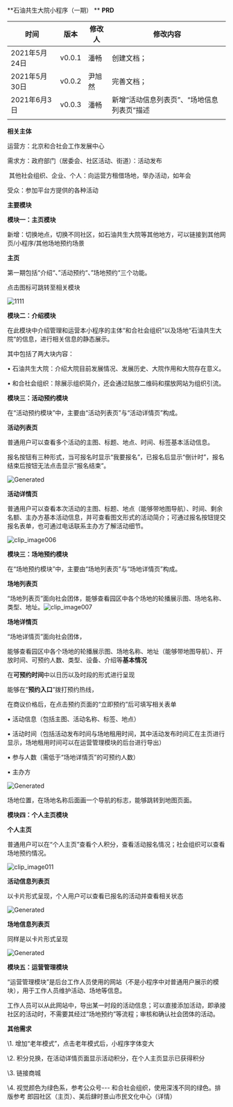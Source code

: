 **石油共生大院小程序（一期） ** **PRD**

 

| 时间          | 版本   | 修改人 | 修改内容                                   |
| ------------- | ------ | ------ | ------------------------------------------ |
| 2021年5月24日 | v0.0.1 | 潘畅   | 创建文档；                                 |
| 2021年5月30日 | v0.0.2 | 尹旭然 | 完善文档；                                 |
| 2021年6月3日  | v0.0.3 | 潘畅   | 新增“活动信息列表页”、“场地信息列表页”描述 |
|               |        |        |                                            |

**相关主体**

运营方：北京和合社会工作发展中心

需求方：政府部门（居委会、社区活动、街道）：活动发布

​    其他社会组织、企业、个人：向运营方租借场地，举办活动，如年会

受众：参加平台方提供的各种活动

**主要模块**

**模块一：主页模块**

新增：切换地点，切换不同社区，如石油共生大院等其他地方，可以链接到其他网页/小程序/其他场地预约场景

**主页**

第一期包括“介绍“、”活动预约“、”场地预约“三个功能。

点击图标可跳转至相关模块

 ![1111](https://gitee.com/meeeseek/pic-go/raw/master/clip_image002.gif)

**模块二：介绍模块**

在此模块中介绍管理和运营本小程序的主体“和合社会组织”以及场地“石油共生大院“的信息，进行相关信息的静态展示。

其中包括了两大块内容：

• 石油共生大院：介绍大院目前发展情况、发展历史、大院作用和大院存在意义。

• 和合社会组织：除展示组织简介，还会通过贴放二维码和摆放网站为组织引流。

**模块三：活动预约模块**

 

  在“活动预约模块”中，主要由“活动列表页”与“活动详情页”构成。  

**活动列表页**

普通用户可以查看多个活动的主图、标题、地点、时间、标签基本活动信息。

报名按钮有三种形式，当可报名时显示“我要报名”，已报名后显示“倒计时”，报名结束后按钮无法点击显示“报名结束”。

 ![Generated](https://gitee.com/meeeseek/pic-go/raw/master/clip_image004.gif)

**活动详情页**

普通用户可以查看本次活动的主图、标题、地点（能够带地图导航）、时间、剩余名额、主办方基本活动信息，并可查看图文形式的活动简介；可通过报名按钮提交报名表单，也可通过电话联系主办方了解活动细节。

 ![clip_image006](https://gitee.com/meeeseek/pic-go/raw/master/clip_image006.gif)

**模块三：场地预约模块**

 

  在“场地预约模块”中，主要由“场地列表页”与“场地详情页”构成。  

**场地列表页**

“场地列表页”面向社会团体，能够查看园区中各个场地的轮播展示图、场地名称、类型、地址。![clip_image007](https://gitee.com/meeeseek/pic-go/raw/master/clip_image007.png)



**场地详情页**

“场地详情页”面向社会团体，

能够查看园区中各个场地的轮播展示图、场地名称、地址（能够带地图导航）、开放时间、可预约人数、类型、设备、介绍等**基本情况**

在**可预约时间**中以日历以及时段的形式进行呈现

能够在“**预约入口**”拨打预约热线，

在商议价格后，在点击预约页面的“立即预约”后可填写相关表单

▪ 活动信息（包括主图、活动名称、标签、地点）

▪ 活动时间（包括活动发布时间与场地租用时间，其中活动发布时间汇在主页进行显示，场地租用时间可以在运营管理模块的后台进行导出）

▪ 参与人数（需低于“场地详情页”的可预约人数）

▪ 主办方

 ![Generated](https://gitee.com/meeeseek/pic-go/raw/master/clip_image010.gif)

场地位置，在场地名称后面画一个导航的标志，能够跳转到地图页面。

**模块四：个人主页模块**

**个人主页**

普通用户可以在“个人主页”查看个人积分，查看活动报名情况；社会组织可以查看场地预约情况。

![clip_image011](https://gitee.com/meeeseek/pic-go/raw/master/clip_image011.png)

**活动信息列表页**

以卡片形式呈现，个人用户可以查看已报名的活动并查看相关状态

 ![Generated](https://gitee.com/meeeseek/pic-go/raw/master/clip_image014.gif)

**场地信息列表页**

同样是以卡片形式呈现

 ![Generated](https://gitee.com/meeeseek/pic-go/raw/master/clip_image016.gif)

 

**模块五：运营管理模块**

“运营管理模块”是后台工作人员使用的网站（不是小程序中对普通用户展示的模块），用于工作人员维护活动、场地等信息。

工作人员可以从此网站中，导出某一时段的活动信息；可以直接添加活动，即承接社区的活动时，不需要其经过“场地预约”等流程；审核和确认社会团体的活动。

**其他需求**

\1. 增加“老年模式”，点击老年模式后，小程序字体变大

\2. 积分兑换，在活动详情页面显示活动积分，在个人主页显示已获得积分

\3. 链接商城

\4. 视觉颜色为绿色系，参考公众号--- 和合社会组织，使用深浅不同的绿色。排版参考 郎园社区（主页）、美后肆时景山市民文化中心（详情）

 